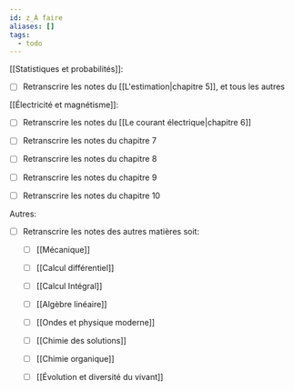 ```yaml
---
id: z_À faire
aliases: []
tags:
  - todo
---
```




[[Statistiques et probabilités]]:
- [ ] Retranscrire les notes du [[L'estimation|chapitre 5]], et tous les autres


[[Électricité et magnétisme]]:
- [ ] Retranscrire les notes du [[Le courant électrique|chapitre 6]] 
- [ ] Retranscrire les notes du chapitre 7 
- [ ] Retranscrire les notes du chapitre 8
- [ ] Retranscrire les notes du chapitre 9
- [ ] Retranscrire les notes du chapitre 10 


Autres:
- [ ] Retranscrire les notes des autres matières soit:
	- [ ] [[Mécanique]]
	- [ ] [[Calcul différentiel]]
	- [ ] [[Calcul Intégral]]
	- [ ] [[Algèbre linéaire]]
	- [ ] [[Ondes et physique moderne]]
	- [ ] [[Chimie des solutions]]
	- [ ] [[Chimie organique]]
	- [ ] [[Évolution et diversité du vivant]]

